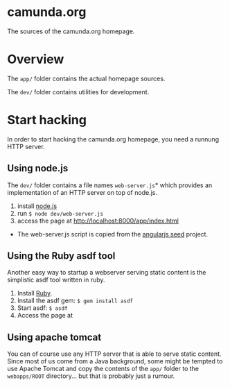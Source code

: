 # camunda.org

The sources of the camunda.org homepage.

Overview 
========

The `app/` folder contains the actual homepage sources.

The `dev/` folder contains utilities for development. 

Start hacking
=============

In order to start hacking the camunda.org homepage, you need a runnung HTTP server. 

Using node.js
-------------

The `dev/` folder contains a file names `web-server.js`* which provides an implementation of an HTTP server on top of node.js.

1. install [node.js](http://nodejs.org/)
2. run `$ node dev/web-server.js`
3. access the page at [http://localhost:8000/app/index.html](http://localhost:8000/app/index.html)

* The web-server.js script is copied from the [angularjs seed](https://github.com/angular/angular-seed) project.

Using the Ruby asdf tool 
------------------------
Another easy way to startup a webserver serving static content is the simplistic asdf tool written in ruby.

1. Install [Ruby](http://www.ruby-lang.org/en/downloads/).
2. Install the asdf gem: `$ gem install asdf`
3. Start asdf: `$ asdf`
4. Access the page at []()
	
Using apache tomcat
-------------------
You can of course use any HTTP server that is able to serve static content. Since most of us come from a Java background, some might be tempted to use Apache Tomcat and copy the contents of the `app/` folder to the `webapps/ROOT` directory... but that is probably just a rumour.